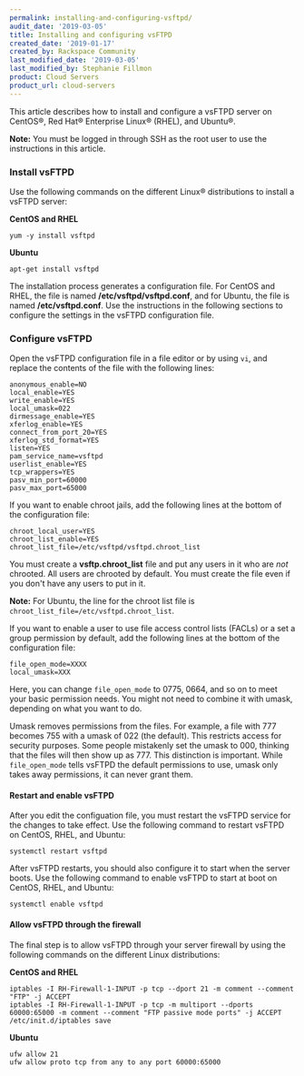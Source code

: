 ```yaml
---
permalink: installing-and-configuring-vsftpd/
audit_date: '2019-03-05'
title: Installing and configuring vsFTPD
created_date: '2019-01-17'
created_by: Rackspace Community
last_modified_date: '2019-03-05'
last_modified_by: Stephanie Fillmon
product: Cloud Servers
product_url: cloud-servers
---
```


This article describes how to install and configure a vsFTPD server on CentOS&reg;, Red Hat&reg; Enterprise Linux&reg; (RHEL), and Ubuntu&reg;.

**Note:** You must be logged in through SSH as the root user to use the instructions in this article.

### Install vsFTPD

Use the following commands on the different Linux&reg; distributions to install a vsFTPD server:

**CentOS and RHEL**

    yum -y install vsftpd
    
**Ubuntu**

    apt-get install vsftpd

The installation process generates a configuration file. For CentOS and RHEL, the file is named
**/etc/vsftpd/vsftpd.conf**, and for Ubuntu, the file is named **/etc/vsftpd.conf**. Use the instructions
in the following sections to configure the settings in the vsFTPD configuration file.

### Configure vsFTPD

Open the vsFTPD configuration file in a file editor or by using `vi`, and replace the contents of the file
with the following lines:

    anonymous_enable=NO
    local_enable=YES
    write_enable=YES
    local_umask=022
    dirmessage_enable=YES
    xferlog_enable=YES
    connect_from_port_20=YES
    xferlog_std_format=YES
    listen=YES
    pam_service_name=vsftpd
    userlist_enable=YES
    tcp_wrappers=YES
    pasv_min_port=60000
    pasv_max_port=65000

If you want to enable chroot jails, add the following lines at the bottom of the configuration file:

    chroot_local_user=YES
    chroot_list_enable=YES
    chroot_list_file=/etc/vsftpd/vsftpd.chroot_list

You must create a **vsftp.chroot_list** file and put any users in it who are *not* chrooted. All users are chrooted by default. You must create the file even if you don't have any users to put in it.

**Note:** For Ubuntu, the line for the chroot list file is `chroot_list_file=/etc/vsftpd.chroot_list`.

If you want to enable a user to use file access control lists (FACLs) or a set a group permission by default, add the following lines at the bottom of the configuration file:

    file_open_mode=XXXX
    local_umask=XXX

Here, you can change `file_open_mode` to 0775, 0664, and so on to meet your basic permission needs. You might not need to combine it with umask, depending on what you want to do.

Umask removes permissions from the files. For example, a file with 777 becomes 755 with a umask of 022 (the default). This restricts access for security purposes. Some people mistakenly set the umask to 000, thinking that the files will then show up as 777. This distinction is important. While `file_open_mode` tells vsFTPD the default permissions to use, umask only takes away permissions, it can never grant them.

#### Restart and enable vsFTPD

After you edit the configuation file, you must restart the vsFTPD service for the changes to take effect. Use
the following command to restart vsFTPD on CentOS, RHEL, and Ubuntu:

    systemctl restart vsftpd
    
After vsFTPD restarts, you should also configure it to start when the server boots. Use the following command to enable
vsFTPD to start at boot on CentOS, RHEL, and Ubuntu:

    systemctl enable vsftpd

#### Allow vsFTPD through the firewall

The final step is to allow vsFTPD through your server firewall by using the following commands on the different Linux distributions:

**CentOS and RHEL**

    iptables -I RH-Firewall-1-INPUT -p tcp --dport 21 -m comment --comment "FTP" -j ACCEPT
    iptables -I RH-Firewall-1-INPUT -p tcp -m multiport --dports 60000:65000 -m comment --comment "FTP passive mode ports" -j ACCEPT
    /etc/init.d/iptables save

**Ubuntu**

    ufw allow 21
    ufw allow proto tcp from any to any port 60000:65000

